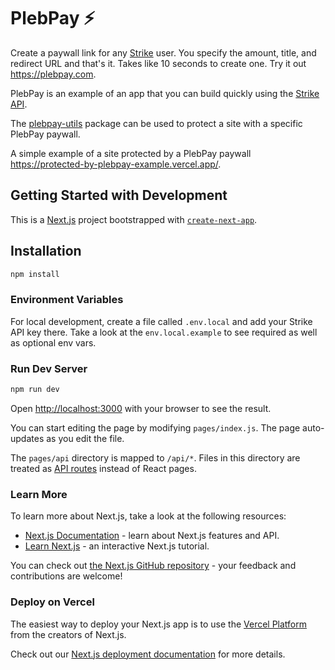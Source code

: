 # PlebPay ⚡️

Create a paywall link for any [Strike](https://strike.me/) user. You specify the amount, title, and redirect URL and that's it. Takes like 10 seconds to create one. Try it out https://plebpay.com.

PlebPay is an example of an app that you can build quickly using the [Strike API](https://developer.strike.me).

The [plebpay-utils](https://www.npmjs.com/package/plebpay-utils) package can be used to protect a site with a specific PlebPay paywall.

A simple example of a site protected by a PlebPay paywall https://protected-by-plebpay-example.vercel.app/.
## Getting Started with Development

This is a [Next.js](https://nextjs.org/) project bootstrapped with [`create-next-app`](https://github.com/vercel/next.js/tree/canary/packages/create-next-app).

## Installation
```bash
npm install
```

### Environment Variables
For local development, create a file called `.env.local` and add your Strike API key there. Take a look at the `env.local.example` to see required as well as optional env vars.

### Run Dev Server

```bash
npm run dev
```

Open [http://localhost:3000](http://localhost:3000) with your browser to see the result.

You can start editing the page by modifying `pages/index.js`. The page auto-updates as you edit the file.

The `pages/api` directory is mapped to `/api/*`. Files in this directory are treated as [API routes](https://nextjs.org/docs/api-routes/introduction) instead of React pages.

### Learn More

To learn more about Next.js, take a look at the following resources:

- [Next.js Documentation](https://nextjs.org/docs) - learn about Next.js features and API.
- [Learn Next.js](https://nextjs.org/learn) - an interactive Next.js tutorial.

You can check out [the Next.js GitHub repository](https://github.com/vercel/next.js/) - your feedback and contributions are welcome!

### Deploy on Vercel

The easiest way to deploy your Next.js app is to use the [Vercel Platform](https://vercel.com/new?utm_medium=default-template&filter=next.js&utm_source=create-next-app&utm_campaign=create-next-app-readme) from the creators of Next.js.

Check out our [Next.js deployment documentation](https://nextjs.org/docs/deployment) for more details.
